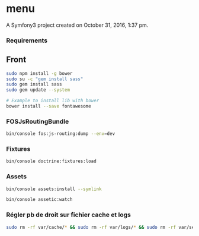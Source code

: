 menu
====

A Symfony3 project created on October 31, 2016, 1:37 pm.

### Requirements

Front
----
```bash
sudo npm install -g bower
sudo su -c "gem install sass"
sudo gem install sass
sudo gem update --system

# Example to install lib with bower
bower install --save fontawesome
```

### FOSJsRoutingBundle
```bash
bin/console fos:js-routing:dump --env=dev
```

### Fixtures
```bash
bin/console doctrine:fixtures:load
```

### Assets
```bash
bin/console assets:install --symlink

bin/console assetic:watch
```

### Régler pb de droit sur fichier cache et logs
```bash
sudo rm -rf var/cache/* && sudo rm -rf var/logs/* && sudo rm -rf var/sessions/* && HTTPDUSER=`ps aux | grep -E '[a]pache| && [h]ttpd|[_]www|[w]ww-data|[n]ginx' | grep -v root | head -1 | cut -d\  -f1` && sudo setfacl -R -m u:"$HTTPDUSER":rwX -m u:`whoami`:rwX var/cache var/logs var/sessions && sudo setfacl -dR -m u:"$HTTPDUSER":rwX -m u:`whoami`:rwX var/cache var/logs var/sessions
```
